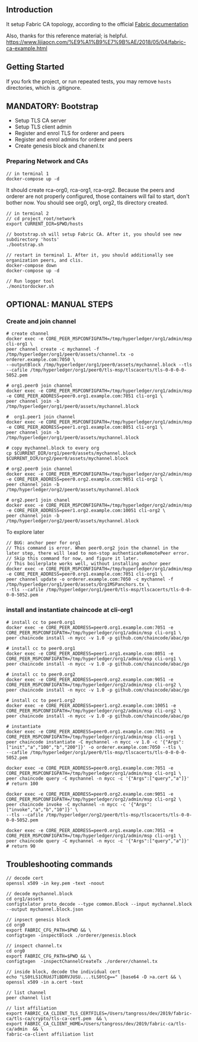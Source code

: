 ## Introduction

It setup Fabric CA topology, according to the official [Fabric documentation](https://hyperledger-fabric-ca.readthedocs.io/en/latest/operations_guide.html)

Also, thanks for this reference material; is helpful.
https://www.lijiaocn.com/%E9%A1%B9%E7%9B%AE/2018/05/04/fabric-ca-example.html

## Getting Started

If you fork the project, or run repeated tests, you may remove `hosts` directories, which is .gitignore.

## MANDATORY: Bootstrap

- Setup TLS CA server
- Setup TLS client admin
- Register and enrol TLS for orderer and peers
- Register and enrol admins for orderer and peers
- Create genesis block and chanenl.tx

### Preparing Network and CAs

```shell script
// in terminal 1
docker-compose up -d
```

It should create rca-org0, rca-org1, rca-org2. Because the peers and orderer are not properly configured, those containers will fail to start, don't bother now.
You should see org0, org1, org2, tls directory created.

```shell script
// in terminal 2
// cd project_root/network
export CURRENT_DIR=$PWD/hosts

// bootstrap.sh will setup Fabric CA. After it, you should see new subdirectory 'hosts'
./bootstrap.sh

// restart in terminal 1. After it, you should additionally see organization peers, and clis. 
docker-compose down
docker-compose up -d

// Run logger tool
./monitordocker.sh
```

## OPTIONAL: MANUAL STEPS

### Create and join channel

```shell script
# create channel
docker exec -e CORE_PEER_MSPCONFIGPATH=/tmp/hyperledger/org1/admin/msp cli-org1 \
peer channel create -c mychannel -f /tmp/hyperledger/org1/peer0/assets/channel.tx -o orderer.example.com:7050 \
--outputBlock /tmp/hyperledger/org1/peer0/assets/mychannel.block --tls --cafile /tmp/hyperledger/org1/peer0/tls-msp/tlscacerts/tls-0-0-0-0-5052.pem

# org1.peer0 join channel
docker exec -e CORE_PEER_MSPCONFIGPATH=/tmp/hyperledger/org1/admin/msp -e CORE_PEER_ADDRESS=peer0.org1.example.com:7051 cli-org1 \
peer channel join -b /tmp/hyperledger/org1/peer0/assets/mychannel.block

#  org1.peer1 join channel
docker exec -e CORE_PEER_MSPCONFIGPATH=/tmp/hyperledger/org1/admin/msp -e CORE_PEER_ADDRESS=peer1.org1.example.com:8051 cli-org1 \
peer channel join -b /tmp/hyperledger/org1/peer0/assets/mychannel.block

# copy mychannel.block to every org
cp $CURRENT_DIR/org1/peer0/assets/mychannel.block $CURRENT_DIR/org2/peer0/assets/mychannel.block

# org2.peer0 join channel
docker exec -e CORE_PEER_MSPCONFIGPATH=/tmp/hyperledger/org2/admin/msp -e CORE_PEER_ADDRESS=peer0.org2.example.com:9051 cli-org2 \
peer channel join -b /tmp/hyperledger/org2/peer0/assets/mychannel.block

# org2.peer1 join chanel
docker exec -e CORE_PEER_MSPCONFIGPATH=/tmp/hyperledger/org2/admin/msp -e CORE_PEER_ADDRESS=peer1.org2.example.com:10051 cli-org2 \
peer channel join -b /tmp/hyperledger/org2/peer0/assets/mychannel.block
```

To explore later

```shell script
// BUG: anchor peer for org1
// This command is error. When peer0.org2 join the channel in the later step, there will lead to non-stop authenticateRemotePeer error.
// Skip this command for now, and figure it later.
// This boilerplate works well, without installing anchor peer
docker exec -e CORE_PEER_MSPCONFIGPATH=/tmp/hyperledger/org1/admin/msp -e CORE_PEER_ADDRESS=peer0.org1.example.com:7051 cli-org1 \
peer channel update -o orderer.example.com:7050 -c mychannel -f /tmp/hyperledger/org1/peer0/assets/Org1MSPanchors.tx \
--tls --cafile /tmp/hyperledger/org1/peer0/tls-msp/tlscacerts/tls-0-0-0-0-5052.pem
```

### install and instantiate chaincode at cli-org1

```shell script
# install cc to peer0.org1
docker exec -e CORE_PEER_ADDRESS=peer0.org1.example.com:7051 -e CORE_PEER_MSPCONFIGPATH=/tmp/hyperledger/org1/admin/msp cli-org1 \
peer chaincode install -n mycc -v 1.0 -p github.com/chaincode/abac/go

# install cc to peer0.org1
docker exec -e CORE_PEER_ADDRESS=peer1.org1.example.com:8051 -e CORE_PEER_MSPCONFIGPATH=/tmp/hyperledger/org1/admin/msp cli-org1 \
peer chaincode install -n mycc -v 1.0 -p github.com/chaincode/abac/go

# install cc to peer0.org2
docker exec -e CORE_PEER_ADDRESS=peer0.org2.example.com:9051 -e CORE_PEER_MSPCONFIGPATH=/tmp/hyperledger/org2/admin/msp cli-org2 \
peer chaincode install -n mycc -v 1.0 -p github.com/chaincode/abac/go

# install cc to peer1.org2
docker exec -e CORE_PEER_ADDRESS=peer1.org2.example.com:10051 -e CORE_PEER_MSPCONFIGPATH=/tmp/hyperledger/org2/admin/msp cli-org2 \
peer chaincode install -n mycc -v 1.0 -p github.com/chaincode/abac/go

# instantiate
docker exec -e CORE_PEER_ADDRESS=peer0.org1.example.com:7051 -e CORE_PEER_MSPCONFIGPATH=/tmp/hyperledger/org1/admin/msp cli-org1 \
peer chaincode instantiate -C mychannel -n mycc -v 1.0 -c '{"Args":["init","a","100","b","200"]}' -o orderer.example.com:7050 --tls \
--cafile /tmp/hyperledger/org1/peer0/tls-msp/tlscacerts/tls-0-0-0-0-5052.pem

docker exec -e CORE_PEER_ADDRESS=peer0.org1.example.com:7051 -e CORE_PEER_MSPCONFIGPATH=/tmp/hyperledger/org1/admin/msp cli-org1 \
peer chaincode query -C mychannel -n mycc -c '{"Args":["query","a"]}'
# return 100

docker exec -e CORE_PEER_ADDRESS=peer0.org2.example.com:9051 -e CORE_PEER_MSPCONFIGPATH=/tmp/hyperledger/org2/admin/msp cli-org2 \
peer chaincode invoke -C mychannel -n mycc -c '{"Args":["invoke","a","b","10"]}' \
--tls --cafile /tmp/hyperledger/org2/peer0/tls-msp/tlscacerts/tls-0-0-0-0-5052.pem

docker exec -e CORE_PEER_ADDRESS=peer0.org1.example.com:7051 -e CORE_PEER_MSPCONFIGPATH=/tmp/hyperledger/org1/admin/msp cli-org1 \
peer chaincode query -C mychannel -n mycc -c '{"Args":["query","a"]}'
# return 90
```

## Troubleshooting commands

```shell script
// decode cert
openssl x509 -in key.pem -text -noout

// decode mychannel.block
cd org1/assets
configtxlator proto_decode --type common.Block --input mychannel.block --output mychannel.block.json

// inpsect genesis block
cd org0
export FABRIC_CFG_PATH=$PWD && \
configtxgen -inspectBlock ./orderer/genesis.block

// inspect channel.tx
cd org0
export FABRIC_CFG_PATH=$PWD && \
configtxgen  -inspectChannelCreateTx ./orderer/channel.tx

// inside block, decode the individual cert
echo "LS0tLS1CRUdJTiBDRVJUSU....tLS0tCg==" |base64 -D >a.cert && \
openssl x509 -in a.cert -text

// list channel
peer channel list

// list affiliation
export FABRIC_CA_CLIENT_TLS_CERTFILES=/Users/tangross/dev/2019/fabric-ca/tls-ca/crypto/tls-ca-cert.pem  && \
export FABRIC_CA_CLIENT_HOME=/Users/tangross/dev/2019/fabric-ca/tls-ca/admin  && \
fabric-ca-client affiliation list
```
